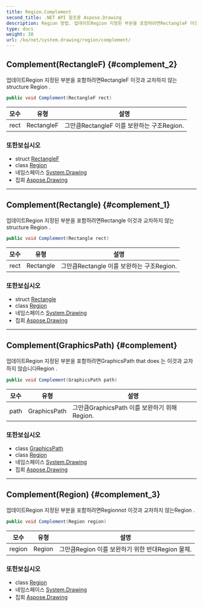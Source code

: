 ```yaml
---
title: Region.Complement
second_title: .NET API 참조용 Aspose.Drawing
description: Region 방법. 업데이트Region 지정된 부분을 포함하려면RectangleF 이것과 교차하지 않는 structure Region .
type: docs
weight: 30
url: /ko/net/system.drawing/region/complement/
---
```

## Complement(RectangleF) {#complement_2}

업데이트Region 지정된 부분을 포함하려면RectangleF 이것과 교차하지 않는 structure Region .

```csharp
public void Complement(RectangleF rect)
```

| 모수 | 유형 | 설명 |
| --- | --- | --- |
| rect | RectangleF | 그만큼RectangleF 이를 보완하는 구조Region. |

### 또한보십시오

* struct [RectangleF](../../rectanglef/)
* class [Region](../)
* 네임스페이스 [System.Drawing](../../region/)
* 집회 [Aspose.Drawing](../../../)

---

## Complement(Rectangle) {#complement_1}

업데이트Region 지정된 부분을 포함하려면Rectangle 이것과 교차하지 않는 structure Region .

```csharp
public void Complement(Rectangle rect)
```

| 모수 | 유형 | 설명 |
| --- | --- | --- |
| rect | Rectangle | 그만큼Rectangle 이를 보완하는 구조Region. |

### 또한보십시오

* struct [Rectangle](../../rectangle/)
* class [Region](../)
* 네임스페이스 [System.Drawing](../../region/)
* 집회 [Aspose.Drawing](../../../)

---

## Complement(GraphicsPath) {#complement}

업데이트Region 지정된 부분을 포함하려면GraphicsPath that does 는 이것과 교차하지 않습니다Region .

```csharp
public void Complement(GraphicsPath path)
```

| 모수 | 유형 | 설명 |
| --- | --- | --- |
| path | GraphicsPath | 그만큼GraphicsPath 이를 보완하기 위해Region. |

### 또한보십시오

* class [GraphicsPath](../../../system.drawing.drawing2d/graphicspath/)
* class [Region](../)
* 네임스페이스 [System.Drawing](../../region/)
* 집회 [Aspose.Drawing](../../../)

---

## Complement(Region) {#complement_3}

업데이트Region 지정된 부분을 포함하려면Regionnot 이것과 교차하지 않는Region .

```csharp
public void Complement(Region region)
```

| 모수 | 유형 | 설명 |
| --- | --- | --- |
| region | Region | 그만큼Region 이를 보완하기 위한 반대Region 물체. |

### 또한보십시오

* class [Region](../)
* 네임스페이스 [System.Drawing](../../region/)
* 집회 [Aspose.Drawing](../../../)


